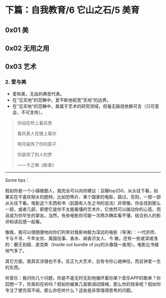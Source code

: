 # 下篇：自我教育/6 它山之石/5 美育

## 0x01 美

## 0x02 无用之用

## 0x03 艺术

### 2. 爱与美

+ 爱和美，无由的典型代表。
+ 在“见天地”的范畴中，爱不断地拓宽“天地”的边界。
+ 在“见天地”的范畴中，美属于艺术的研究领域，但毫无路径依赖可言（只可意会，不可言传）。

> 你站在桥上看风景
>
> 看风景人在楼上看你
>
> 明月装饰了你的窗子
>
> 你装饰了别人的梦
>
> ——卞之琳《断章》

------------------------------------------------------------

Some tips：

假如你是一个小镇做题人，我完全可以向你建议：豆瓣top250，从头往下看，如果实在不喜欢相关的题材，比如恐怖片、某个国家的电影，跳过。否则，一部一部从头往下看。电影这个东西和书（前面有人生之书的说法）非常像。你会找到那么一部，或者几部，即使它是你不太能看懂的艺术片，它依然可以拨动你的心弦，而且成为你毕生的挚友。当然，有些电影你可能一次两次确实看不懂，结合别人的影评和读后感一起看。

像我，我可以很随便地向你们列举对我影响极为深远的电影（导演）：一代宗师、千与千寻、千年女优、美国往事、香水、闻香识女人、今 敏。还有一些或深或浅的：霸王别姬、皮克斯（Inside out bundle of joy的头像我一直用）。电影比书接地气多了。

其它方面，我其实涉猎也不多。反正九大艺术，总有令你心驰神往，而且钟爱一生的东西。

听音乐：我问你几个问题，你是不是无时无刻地循环着你某个音乐APP的歌单？你回想一下，你真的在听吗？假如你被某几首歌调动情绪，那么你的效率呢？假如你专注了便充耳不闻，那么你在听什么？这些是非常值得思考的问题。
